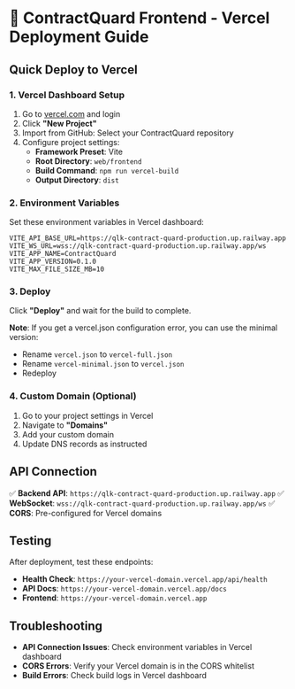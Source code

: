# 🚀 ContractQuard Frontend - Vercel Deployment Guide

## Quick Deploy to Vercel

### 1. Vercel Dashboard Setup

1. Go to [vercel.com](https://vercel.com) and login
2. Click **"New Project"**
3. Import from GitHub: Select your ContractQuard repository
4. Configure project settings:
   - **Framework Preset**: Vite
   - **Root Directory**: `web/frontend`
   - **Build Command**: `npm run vercel-build`
   - **Output Directory**: `dist`

### 2. Environment Variables

Set these environment variables in Vercel dashboard:

```env
VITE_API_BASE_URL=https://qlk-contract-quard-production.up.railway.app
VITE_WS_URL=wss://qlk-contract-quard-production.up.railway.app/ws
VITE_APP_NAME=ContractQuard
VITE_APP_VERSION=0.1.0
VITE_MAX_FILE_SIZE_MB=10
```

### 3. Deploy

Click **"Deploy"** and wait for the build to complete.

**Note**: If you get a vercel.json configuration error, you can use the minimal version:
- Rename `vercel.json` to `vercel-full.json`
- Rename `vercel-minimal.json` to `vercel.json`
- Redeploy

### 4. Custom Domain (Optional)

1. Go to your project settings in Vercel
2. Navigate to **"Domains"**
3. Add your custom domain
4. Update DNS records as instructed

## API Connection

✅ **Backend API**: `https://qlk-contract-quard-production.up.railway.app`
✅ **WebSocket**: `wss://qlk-contract-quard-production.up.railway.app/ws`
✅ **CORS**: Pre-configured for Vercel domains

## Testing

After deployment, test these endpoints:

- **Health Check**: `https://your-vercel-domain.vercel.app/api/health`
- **API Docs**: `https://your-vercel-domain.vercel.app/docs`
- **Frontend**: `https://your-vercel-domain.vercel.app`

## Troubleshooting

- **API Connection Issues**: Check environment variables in Vercel dashboard
- **CORS Errors**: Verify your Vercel domain is in the CORS whitelist
- **Build Errors**: Check build logs in Vercel dashboard
